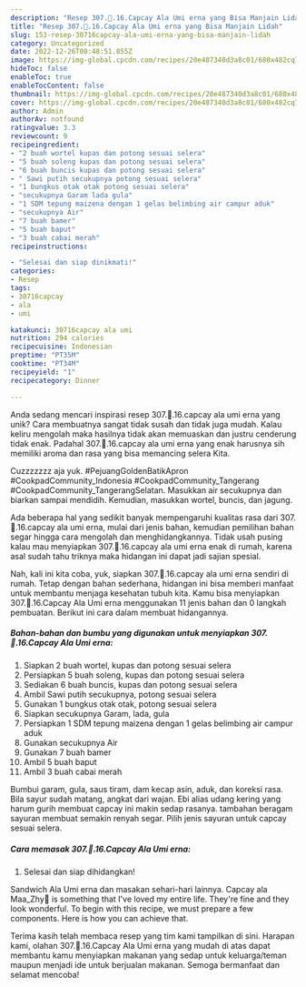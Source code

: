 ```yaml
---
description: "Resep 307.🥰.16.Capcay Ala Umi erna yang Bisa Manjain Lidah"
title: "Resep 307.🥰.16.Capcay Ala Umi erna yang Bisa Manjain Lidah"
slug: 153-resep-30716capcay-ala-umi-erna-yang-bisa-manjain-lidah
category: Uncategorized
date: 2022-12-26T00:48:51.855Z
image: https://img-global.cpcdn.com/recipes/20e487340d3a8c01/680x482cq70/30716capcay-ala-umi-erna-foto-resep-utama.jpg
hideToc: false
enableToc: true
enableTocContent: false
thumbnail: https://img-global.cpcdn.com/recipes/20e487340d3a8c01/680x482cq70/30716capcay-ala-umi-erna-foto-resep-utama.jpg
cover: https://img-global.cpcdn.com/recipes/20e487340d3a8c01/680x482cq70/30716capcay-ala-umi-erna-foto-resep-utama.jpg
author: Admin
authorAv: notfound
ratingvalue: 3.3
reviewcount: 9
recipeingredient:
- "2 buah wortel kupas dan potong sesuai selera"
- "5 buah soleng kupas dan potong sesuai selera"
- "6 buah buncis kupas dan potong sesuai selera"
- " Sawi putih secukupnya potong sesuai selera"
- "1 bungkus otak otak potong sesuai selera"
- "secukupnya Garam lada gula"
- "1 SDM tepung maizena dengan 1 gelas belimbing air campur aduk"
- "secukupnya Air"
- "7 buah bamer"
- "5 buah baput"
- "3 buah cabai merah"
recipeinstructions:

- "Selesai dan siap dinikmati!"
categories:
- Resep
tags:
- 30716capcay
- ala
- umi

katakunci: 30716capcay ala umi 
nutrition: 294 calories
recipecuisine: Indonesian
preptime: "PT35M"
cooktime: "PT34M"
recipeyield: "1"
recipecategory: Dinner

---
```





Anda sedang mencari inspirasi resep 307.🥰.16.capcay ala umi erna yang unik? Cara membuatnya sangat tidak susah dan tidak juga mudah. Kalau keliru mengolah maka hasilnya tidak akan memuaskan dan justru cenderung tidak enak. Padahal 307.🥰.16.capcay ala umi erna yang enak harusnya sih memiliki aroma dan rasa yang bisa memancing selera Kita.





Cuzzzzzzz aja yuk. #PejuangGoldenBatikApron #CookpadCommunity_Indonesia #CookpadCommunity_Tangerang #CookpadCommunity_TangerangSelatan. Masukkan air secukupnya dan biarkan sampai mendidih. Kemudian, masukkan wortel, buncis, dan jagung.

Ada beberapa hal yang sedikit banyak mempengaruhi kualitas rasa dari 307.🥰.16.capcay ala umi erna, mulai dari jenis bahan, kemudian pemilihan bahan segar hingga cara mengolah dan menghidangkannya. Tidak usah pusing kalau mau menyiapkan 307.🥰.16.capcay ala umi erna enak di rumah, karena asal sudah tahu triknya maka hidangan ini dapat jadi sajian spesial.






Nah, kali ini kita coba, yuk, siapkan 307.🥰.16.capcay ala umi erna sendiri di rumah. Tetap dengan bahan sederhana, hidangan ini bisa memberi manfaat untuk membantu menjaga kesehatan tubuh kita. Kamu bisa menyiapkan 307.🥰.16.Capcay Ala Umi erna menggunakan 11 jenis bahan dan 0 langkah pembuatan. Berikut ini cara dalam membuat hidangannya.

<!--inarticleads1-->

##### Bahan-bahan dan bumbu yang digunakan untuk menyiapkan 307.🥰.16.Capcay Ala Umi erna:

1. Siapkan 2 buah wortel, kupas dan potong sesuai selera
1. Persiapkan 5 buah soleng, kupas dan potong sesuai selera
1. Sediakan 6 buah buncis, kupas dan potong sesuai selera
1. Ambil  Sawi putih secukupnya, potong sesuai selera
1. Gunakan 1 bungkus otak otak, potong sesuai selera
1. Siapkan secukupnya Garam, lada, gula
1. Persiapkan 1 SDM tepung maizena dengan 1 gelas belimbing air campur aduk
1. Gunakan secukupnya Air
1. Gunakan 7 buah bamer
1. Ambil 5 buah baput
1. Ambil 3 buah cabai merah


Bumbui garam, gula, saus tiram, dam kecap asin, aduk, dan koreksi rasa. Bila sayur sudah matang, angkat dari wajan. Ebi alias udang kering yang harum gurih membuat capcay ini makin sedap rasanya. tambahan beragam sayuran membuat semakin renyah segar. Pilih jenis sayuran untuk capcay sesuai selera. 

<!--inarticleads2-->

##### Cara memasak 307.🥰.16.Capcay Ala Umi erna:


1. Selesai dan siap dihidangkan!

Sandwich Ala Umi erna dan masakan sehari-hari lainnya. Capcay ala Maa_Zhy🍒 is something that I&#39;ve loved my entire life. They&#39;re fine and they look wonderful. To begin with this recipe, we must prepare a few components. Here is how you can achieve that. 

Terima kasih telah membaca resep yang tim kami tampilkan di sini. Harapan kami, olahan 307.🥰.16.Capcay Ala Umi erna yang mudah di atas dapat membantu kamu menyiapkan makanan yang sedap untuk keluarga/teman maupun menjadi ide untuk berjualan makanan. Semoga bermanfaat dan selamat mencoba!
